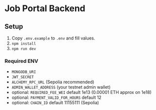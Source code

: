 # Job Portal Backend

## Setup
1. Copy `.env.example` to `.env` and fill values.
2. `npm install`
3. `npm run dev`

### Required ENV
- `MONGODB_URI`
- `JWT_SECRET`
- `ALCHEMY_RPC_URL` (Sepolia recommended)
- `ADMIN_WALLET_ADDRESS` (your testnet admin wallet)
- optional: `REQUIRED_FEE_WEI` default 1e13 (0.00001 ETH approx on 1e18)
- optional: `PAYMENT_VALID_FOR_HOURS` default 12
- optional: `CHAIN_ID` default 11155111 (Sepolia)
